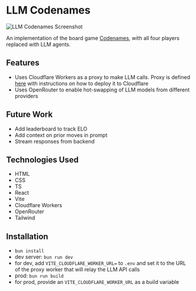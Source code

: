 # LLM Codenames

![LLM Codenames Screenshot](/public/codenames-screenshot.png)

An implementation of the board game [Codenames](<https://en.wikipedia.org/wiki/Codenames_(board_game)>), with all four players replaced with LLM agents.

## Features

- Uses Cloudflare Workers as a proxy to make LLM calls. Proxy is defined [here](https://github.com/ilya-aby/llm-proxy) with instructions on how to deploy it to Cloudflare
- Uses OpenRouter to enable hot-swapping of LLM models from different providers

## Future Work

- Add leaderboard to track ELO
- Add context on prior moves in prompt
- Stream responses from backend

## Technologies Used

- HTML
- CSS
- TS
- React
- Vite
- Cloudflare Workers
- OpenRouter
- Tailwind

## Installation

- `bun install`
- dev server: `bun run dev`
- for dev, add `VITE_CLOUDFLARE_WORKER_URL=` to `.env` and set it to the URL of the proxy worker that will relay the LLM API calls
- prod: `bun run build`
- for prod, provide an `VITE_CLOUDFLARE_WORKER_URL` as a build variable
